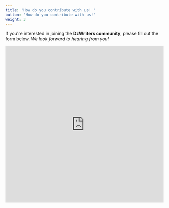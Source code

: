 ```yaml
---
title: 'How do you contribute with us! '
button: 'How do you contribute with us!'
weight: 3
---
```


If you're interested in joining the **DzWriters community**, please fill out the form below. *We look forward to hearing from you!*


<iframe
  src="https://tally.so/embed/m6876P?alignLeft=1&hideTitle=1&transparentBackground=1"
  width="100%"
  height="500"
  frameborder="0"
  marginheight="0"
  marginwidth="0"
  title="استمارة التسجيل في DZ Writers">
</iframe>
